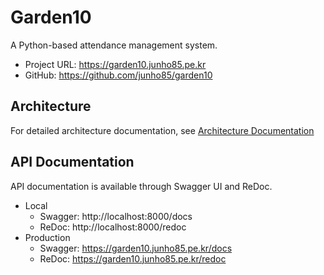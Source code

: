 # Garden10

A Python-based attendance management system.

* Project URL: https://garden10.junho85.pe.kr
* GitHub: https://github.com/junho85/garden10

## Architecture

For detailed architecture documentation, see [Architecture Documentation](docs/architecture.md)

## API Documentation

API documentation is available through Swagger UI and ReDoc.

- Local
  - Swagger: http://localhost:8000/docs
  - ReDoc: http://localhost:8000/redoc
- Production
  - Swagger: https://garden10.junho85.pe.kr/docs
  - ReDoc: https://garden10.junho85.pe.kr/redoc

